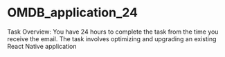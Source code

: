 # OMDB_application_24
Task Overview: You have 24 hours to complete the task from the time you receive the email. The task involves optimizing and upgrading an existing React Native application
